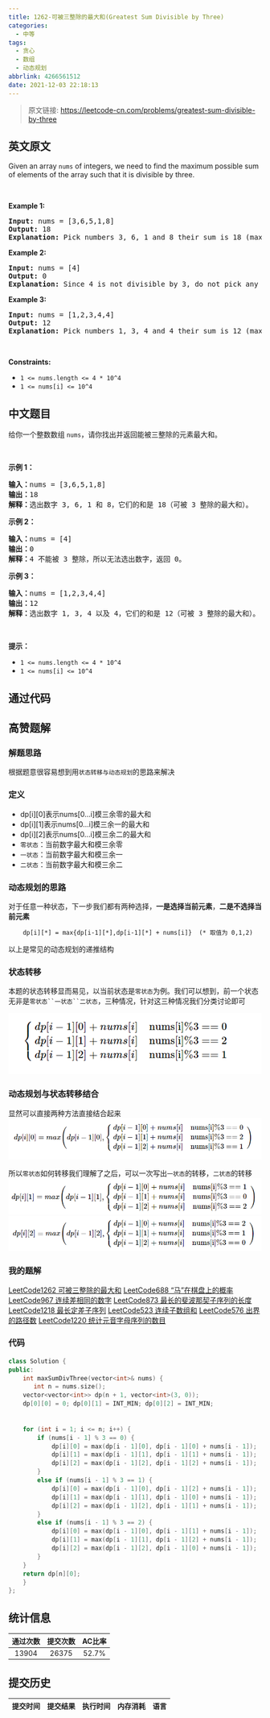 ```yaml
---
title: 1262-可被三整除的最大和(Greatest Sum Divisible by Three)
categories:
  - 中等
tags:
  - 贪心
  - 数组
  - 动态规划
abbrlink: 4266561512
date: 2021-12-03 22:18:13
---
```


> 原文链接: https://leetcode-cn.com/problems/greatest-sum-divisible-by-three


## 英文原文
<div><p>Given an array&nbsp;<code>nums</code>&nbsp;of integers, we need to find the maximum possible sum of elements of the array such that it is divisible by three.</p>

<ol>
</ol>

<p>&nbsp;</p>
<p><strong>Example 1:</strong></p>

<pre>
<strong>Input:</strong> nums = [3,6,5,1,8]
<strong>Output:</strong> 18
<strong>Explanation:</strong> Pick numbers 3, 6, 1 and 8 their sum is 18 (maximum sum divisible by 3).</pre>

<p><strong>Example 2:</strong></p>

<pre>
<strong>Input:</strong> nums = [4]
<strong>Output:</strong> 0
<strong>Explanation:</strong> Since 4 is not divisible by 3, do not pick any number.
</pre>

<p><strong>Example 3:</strong></p>

<pre>
<strong>Input:</strong> nums = [1,2,3,4,4]
<strong>Output:</strong> 12
<strong>Explanation:</strong> Pick numbers 1, 3, 4 and 4 their sum is 12 (maximum sum divisible by 3).
</pre>

<p>&nbsp;</p>
<p><strong>Constraints:</strong></p>

<ul>
	<li><code>1 &lt;= nums.length &lt;= 4 * 10^4</code></li>
	<li><code>1 &lt;= nums[i] &lt;= 10^4</code></li>
</ul>
</div>

## 中文题目
<div><p>给你一个整数数组&nbsp;<code>nums</code>，请你找出并返回能被三整除的元素最大和。</p>

<ol>
</ol>

<p>&nbsp;</p>

<p><strong>示例 1：</strong></p>

<pre><strong>输入：</strong>nums = [3,6,5,1,8]
<strong>输出：</strong>18
<strong>解释：</strong>选出数字 3, 6, 1 和 8，它们的和是 18（可被 3 整除的最大和）。</pre>

<p><strong>示例 2：</strong></p>

<pre><strong>输入：</strong>nums = [4]
<strong>输出：</strong>0
<strong>解释：</strong>4 不能被 3 整除，所以无法选出数字，返回 0。
</pre>

<p><strong>示例 3：</strong></p>

<pre><strong>输入：</strong>nums = [1,2,3,4,4]
<strong>输出：</strong>12
<strong>解释：</strong>选出数字 1, 3, 4 以及 4，它们的和是 12（可被 3 整除的最大和）。
</pre>

<p>&nbsp;</p>

<p><strong>提示：</strong></p>

<ul>
	<li><code>1 &lt;= nums.length &lt;= 4 * 10^4</code></li>
	<li><code>1 &lt;= nums[i] &lt;= 10^4</code></li>
</ul>
</div>

## 通过代码
<RecoDemo>
</RecoDemo>


## 高赞题解
### 解题思路
根据题意很容易想到用`状态转移与动态规划`的思路来解决
### 定义
- dp[i][0]表示nums[0...i]模三余零的最大和
- dp[i][1]表示nums[0...i]模三余一的最大和
- dp[i][2]表示nums[0...i]模三余二的最大和
- `零状态`：当前数字最大和模三余零
- `一状态`：当前数字最大和模三余一
- `二状态`：当前数字最大和模三余二
### 动态规划的思路
对于任意一种状态，下一步我们都有两种选择，**一是选择当前元素**，**二是不选择当前元素**
``` latex
	dp[i][*] = max{dp[i-1][*],dp[i-1][*] + nums[i]}  (* 取值为 0,1,2)
```
以上是常见的动态规划的递推结构

### 状态转移
本题的状态转移显而易见，以当前状态是`零状态`为例。我们可以想到，前一个状态无非是`零状态``一状态``二状态`，三种情况，针对这三种情况我们分类讨论即可
	
![批注 2020-02-02 133759.png](../images/greatest-sum-divisible-by-three-0.png)


### 动态规划与状态转移结合
显然可以直接两种方法直接结合起来
![image.png](../images/greatest-sum-divisible-by-three-1.png)

所以`零状态`如何转移我们理解了之后，可以一次写出`一状态`的转移，`二状态`的转移
![image.png](../images/greatest-sum-divisible-by-three-2.png)
![image.png](../images/greatest-sum-divisible-by-three-3.png)

### 我的题解
[LeetCode1262 可被三整除的最大和](https://leetcode-cn.com/problems/greatest-sum-divisible-by-three/solution/dong-tai-gui-hua-yu-zhuang-tai-zhuan-yi-by-christm/)
[LeetCode688 “马”在棋盘上的概率](https://leetcode-cn.com/problems/knight-probability-in-chessboard/solution/zhuang-tai-ji-de-zai-ci-ying-yong-by-christmas_wan/)
[LeetCode967 连续差相同的数字](https://leetcode-cn.com/problems/numbers-with-same-consecutive-differences/solution/cun-chu-kong-jian-ke-bian-de-dpshu-zu-by-christmas/)
[LeetCode873 最长的斐波那契子序列的长度](https://leetcode-cn.com/problems/length-of-longest-fibonacci-subsequence/solution/zhuang-tai-ding-yi-hen-shi-zhong-yao-by-christmas_/)
[LeetCode1218 最长定差子序列](https://leetcode-cn.com/problems/longest-arithmetic-subsequence-of-given-difference/solution/yi-dao-jian-dan-de-dong-tai-gui-hua-de-you-hua-wen/)
[LeetCode523 连续子数组和](https://leetcode-cn.com/problems/continuous-subarray-sum/solution/qian-zhui-he-yu-intmapde-zai-ci-ying-yong-by-chris/)
[LeetCode576 出界的路径数](https://leetcode-cn.com/problems/out-of-boundary-paths/solution/zhuang-tai-ji-du-shi-zhuang-tai-ji-by-christmas_wa/)
[LeetCode1220 统计元音字母序列的数目](https://leetcode-cn.com/problems/count-vowels-permutation/solution/dang-wo-men-zai-tan-dong-tai-gui-hua-de-shi-hou-wo/)
### 代码

```cpp
class Solution {
public:
    int maxSumDivThree(vector<int>& nums) {
       int n = nums.size();
	vector<vector<int>> dp(n + 1, vector<int>(3, 0));
	dp[0][0] = 0; dp[0][1] = INT_MIN; dp[0][2] = INT_MIN;


	for (int i = 1; i <= n; i++) {
		if (nums[i - 1] % 3 == 0) {
			dp[i][0] = max(dp[i - 1][0], dp[i - 1][0] + nums[i - 1]);
			dp[i][1] = max(dp[i - 1][1], dp[i - 1][1] + nums[i - 1]);
			dp[i][2] = max(dp[i - 1][2], dp[i - 1][2] + nums[i - 1]);
		}
		else if (nums[i - 1] % 3 == 1) {
			dp[i][0] = max(dp[i - 1][0], dp[i - 1][2] + nums[i - 1]);
			dp[i][1] = max(dp[i - 1][1], dp[i - 1][0] + nums[i - 1]);
			dp[i][2] = max(dp[i - 1][2], dp[i - 1][1] + nums[i - 1]);
		}
		else if (nums[i - 1] % 3 == 2) {
			dp[i][0] = max(dp[i - 1][0], dp[i - 1][1] + nums[i - 1]);
			dp[i][1] = max(dp[i - 1][1], dp[i - 1][2] + nums[i - 1]);
			dp[i][2] = max(dp[i - 1][2], dp[i - 1][0] + nums[i - 1]);
		}
	}
	return dp[n][0];
    }
};
```

## 统计信息
| 通过次数 | 提交次数 | AC比率 |
| :------: | :------: | :------: |
|    13904    |    26375    |   52.7%   |

## 提交历史
| 提交时间 | 提交结果 | 执行时间 |  内存消耗  | 语言 |
| :------: | :------: | :------: | :--------: | :--------: |
